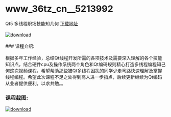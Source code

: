 # www_36tz_cn__5213992
Qt5 多线程职场技能知几何
[下载地址](http://www.36tz.cn/article/5213992 "下载地址")
<br/></br>[![download](http://36tz.cn/muke_img/2020_06_12345-5-300x202.jpg "下载地址")](http://www.36tz.cn/article/5213992 "下载地址")
<br/></br>### 课程介绍:<br/></br>根据多年工作经验，总结Qt线程开发所需的各项技术及需要深入理解的各个技能知识点，结合硬件cpu及操作系统两个角色和Qt编码规则精心打造多线程编程知己何这次视频课程，希望帮助那些被Qt多线程困扰的同学少走弯路快速理解及掌握线程编程。希望此次课程不足之处得到高人进一步指点，后续更新继续为Qt编码从业者提供便利，以求共勉。。

### 课程截图:
[![download](http://36tz.cn/muke_img/2020_06_2-102.png "下载地址")](http://www.36tz.cn/article/5213992 "下载地址")
